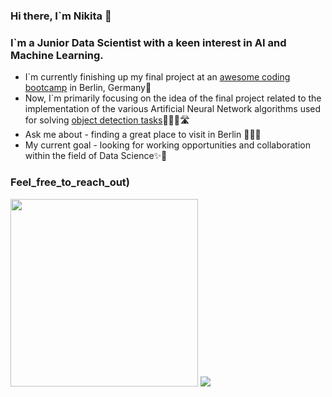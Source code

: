 ### Hi there, I`m Nikita 👾

### I`m a Junior Data Scientist with a keen interest in AI and Machine Learning.

- I`m currently finishing up my final project at an [awesome coding bootcamp](https://www.spiced-academy.com/en) in Berlin, Germany📍
- Now, I`m primarily focusing on the idea of the final project related to the implementation of the various Artificial Neural Network algorithms used for solving [object detection tasks](https://medium.com/data-from-the-trenches/object-detection-with-deep-learning-on-aerial-imagery-2465078db8a9)🕵🏻‍♂️🛣
- Ask me about - finding a great place to visit in Berlin 🙌🏽🔝
- My current goal - looking for working opportunities and collaboration within the field of Data Science✨🌈

### Feel_free_to_reach_out)

<img src="https://github.com/NikitaSmirnov22/git_for_geeks/blob/main/giphy.gif" width="300" height="300"> <img src="https://github.com/NikitaSmirnov22/git_for_geeks/blob/main/nerdo.gif">


